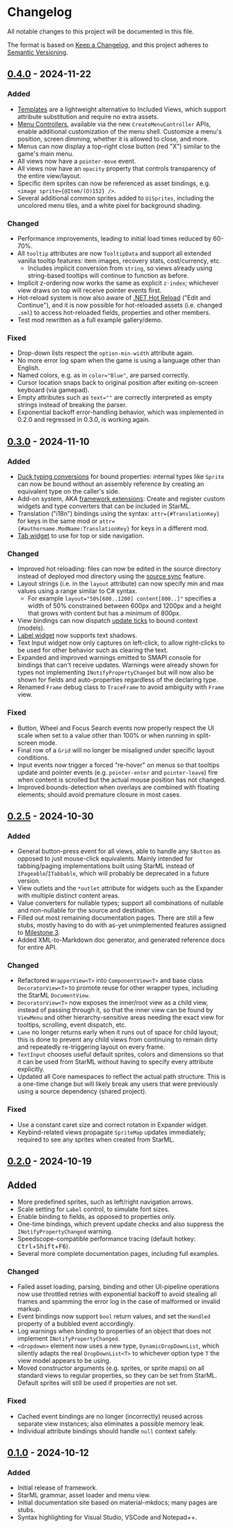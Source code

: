 # Changelog

All notable changes to this project will be documented in this file.

The format is based on [Keep a Changelog](https://keepachangelog.com/en/1.1.0/), and this project adheres to [Semantic Versioning](https://semver.org/spec/v2.0.0.html).

## [0.4.0] - 2024-11-22

### Added

- [Templates](https://focustense.github.io/StardewUI/framework/) are a lightweight alternative to Included Views, which support attribute substitution and require no extra assets.
- [Menu Controllers](https://focustense.github.io/StardewUI/getting-started/displaying-ui/#menu-controllers), available via the new `CreateMenuController` APIs, enable additional customization of the menu shell. Customize a menu's position, screen dimming, whether it is allowed to close, and more.
- Menus can now display a top-right close button (red "X") similar to the game's main menu.
- All views now have a `pointer-move` event.
- All views now have an `opacity` property that controls transparency of the entire view/layout.
- Specific item sprites can now be referenced as asset bindings, e.g. `<image sprite={@Item/(O)152} />`.
- Several additional common sprites added to `UiSprites`, including the uncolored menu tiles, and a white pixel for background shading.

### Changed

- Performance improvements, leading to initial load times reduced by 60-70%.
- All `tooltip` attributes are now `TooltipData` and support all extended vanilla tooltip features: item images, recovery stats, cost/currency, etc.
  - Includes implicit conversion from `string`, so views already using string-based tooltips will continue to function as before.
- Implicit z-ordering now works the same as explicit `z-index`; whichever view draws on top will receive pointer events first.
- Hot-reload system is now also aware of [.NET Hot Reload](https://learn.microsoft.com/en-us/visualstudio/debugger/hot-reload?view=vs-2022) ("Edit and Continue"), and it is now possible for hot-reloaded assets (i.e. changed `.sml`) to access hot-reloaded fields, properties and other members.
- Test mod rewritten as a full example gallery/demo.

### Fixed

- Drop-down lists respect the `option-min-width` attribute again.
- No more error log spam when the game is using a language other than English.
- Named colors, e.g. as in `color="Blue"`, are parsed correctly.
- Cursor location snaps back to original position after exiting on-screen keyboard (via gamepad).
- Empty attributes such as `text=""` are correctly interpreted as empty strings instead of breaking the parser.
- Exponential backoff error-handling behavior, which was implemented in 0.2.0 and regressed in 0.3.0, is working again.

## [0.3.0] - 2024-11-10

### Added

- [Duck typing conversions](https://focustense.github.io/StardewUI/framework/duck-typing/) for bound properties: internal types like `Sprite` can now be bound without an assembly reference by creating an equivalent type on the caller's side.
- Add-on system, AKA [framework extensions](https://focustense.github.io/StardewUI/framework/extensions/): Create and register custom widgets and type converters that can be included in StarML.
- Translation ("i18n") bindings using the syntax: `attr={#TranslationKey}` for keys in the same mod or `attr={#authorname.ModName:TranslationKey}` for keys in a different mod.
- [Tab widget](https://focustense.github.io/StardewUI/library/standard-views/#tab) to use for top or side navigation.

### Changed

- Improved hot reloading: files can now be edited in the source directory instead of deployed mod directory using the [source sync](https://focustense.github.io/StardewUI/getting-started/hot-reload/#source-sync) feature.
- Layout strings (i.e. in the `layout` attribute) can now specify min and max values using a range similar to C# syntax.
  - For example `layout="50%[600..1200] content[800..]"` specifies a width of 50% constrained between 600px and 1200px and a height that grows with content but has a minimum of 800px.
- View bindings can now dispatch [update ticks](https://focustense.github.io/StardewUI/framework/binding-context/#update-ticks) to bound context (models).
- [Label widget](https://focustense.github.io/StardewUI/library/standard-views/#label) now supports text shadows.
- Text Input widget now only captures on left-click, to allow right-clicks to be used for other behavior such as clearing the text.
- Expanded and improved warnings emitted to SMAPI console for bindings that can't receive updates. Warnings were already shown for types not implementing `INotifyPropertyChanged` but will now also be shown for fields and auto-properties regardless of the declaring type.
- Renamed `Frame` debug class to `TraceFrame` to avoid ambiguity with `Frame` view.

### Fixed

- Button, Wheel and Focus Search events now properly respect the UI scale when set to a value other than 100% or when running in split-screen mode.
- Final row of a `Grid` will no longer be misaligned under specific layout conditions.
- Input events now trigger a forced "re-hover" on menus so that tooltips update and pointer events (e.g. `pointer-enter` and `pointer-leave`) fire when content is scrolled but the actual mouse position has not changed.
- Improved bounds-detection when overlays are combined with floating elements; should avoid premature closure in most cases.

## [0.2.5] - 2024-10-30

### Added

- General button-press event for all views, able to handle any `SButton` as opposed to just mouse-click equivalents. Mainly intended for tabbing/paging implementations built using StarML instead of `IPageable`/`ITabbable`, which will probably be deprecated in a future version.
- View outlets and the `*outlet` attribute for widgets such as the Expander with multiple distinct content areas.
- Value converters for nullable types; support all combinations of nullable and non-nullable for the source and destination.
- Filled out most remaining documentation pages. There are still a few stubs, mostly having to do with as-yet unimplemented features assigned to [Milestone 3](https://github.com/focustense/StardewUI/milestone/3).
- Added XML-to-Markdown doc generator, and generated reference docs for entire API.

### Changed

- Refactored `WrapperView<T>` into `ComponentView<T>` and base class `DecoratorView<T>` to promote reuse for other wrapper types, including the StarML `DocumentView`.
- `DecoratorView<T>` now exposes the inner/root view as a child view, instead of passing through it, so that the inner view can be found by `ViewMenu` and other hierarchy-sensitive areas needing the exact view for tooltips, scrolling, event dispatch, etc.
- `Lane` no longer returns early when it runs out of space for child layout; this is done to prevent any child views from continuing to remain dirty and repeatedly re-triggering layout on every frame.
- `TextInput` chooses useful default sprites, colors and dimensions so that it can be used from StarML without having to specify every attribute explicitly.
- Updated all Core namespaces to reflect the actual path structure. This is a one-time change but will likely break any users that were previously using a source dependency (shared project).

### Fixed

- Use a constant caret size and correct rotation in Expander widget.
- Keybind-related views propagate `SpriteMap` updates immediately; required to see any sprites when created from StarML.

## [0.2.0] - 2024-10-19

## Added

- More predefined sprites, such as left/right navigation arrows.
- Scale setting for `Label` control, to simulate font sizes.
- Enable binding to fields, as opposed to properties only.
- One-time bindings, which prevent update checks and also suppress the `INotifyPropertyChanged` warning.
- Speedscope-compatible performance tracing (default hotkey: <kbd>Ctrl</kbd>+<kbd>Shift</kbd>+<kbd>F6</kbd>).
- Several more complete documentation pages, including full examples.

### Changed

- Failed asset loading, parsing, binding and other UI-pipeline operations now use throttled retries with exponential backoff to avoid stealing all frames and spamming the error log in the case of malformed or invalid markup.
- Event bindings now support `bool` return values, and set the `Handled` property of a bubbled event accordingly.
- Log warnings when binding to properties of an object that does not implement `INotifyPropertyChanged`.
- `<dropdown>` element now uses a new type, `DynamicDropDownList`, which silently adapts the real `DropDownList<T>` to whichever option type `T` the view model appears to be using.
- Moved constructor arguments (e.g. sprites, or sprite maps) on all standard views to regular properties, so they can be set from StarML. Default sprites will still be used if properties are not set.

### Fixed

- Cached event bindings are no longer (incorrectly) reused across separate view instances; also eliminates a possible memory leak.
- Individual attribute bindings should handle `null` context safely.

## [0.1.0] - 2024-10-12

### Added

- Initial release of framework.
- StarML grammar, asset loader and menu view.
- Initial documentation site based on material-mkdocs; many pages are stubs.
- Syntax highlighting for Visual Studio, VSCode and Notepad++.

[Unreleased]: https://github.com/focustense/StardewUI/compare/v0.4.0...HEAD
[0.4.0]: https://github.com/focustense/StardewUI/compare/v0.3.0...v0.4.0
[0.3.0]: https://github.com/focustense/StardewUI/compare/v0.2.5...v0.3.0
[0.2.5]: https://github.com/focustense/StardewUI/compare/v0.2.0...v0.2.5
[0.2.0]: https://github.com/focustense/StardewUI/compare/v0.1.0...v0.2.0
[0.1.0]: https://github.com/focustense/StardewUI/tree/v0.1.0
